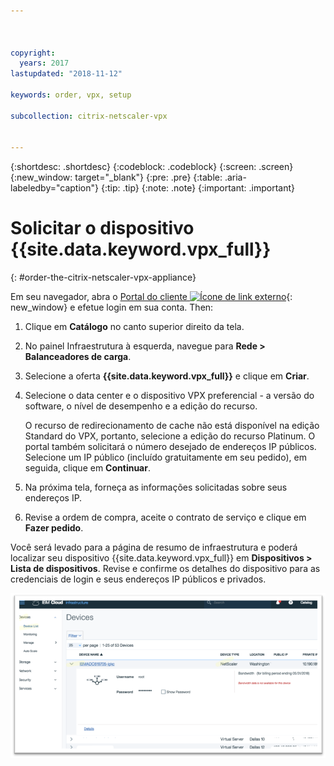 ```yaml
---



copyright:
  years: 2017
lastupdated: "2018-11-12"

keywords: order, vpx, setup

subcollection: citrix-netscaler-vpx


---
```


{:shortdesc: .shortdesc}
{:codeblock: .codeblock}
{:screen: .screen}
{:new_window: target="_blank"}
{:pre: .pre}
{:table: .aria-labeledby="caption"}
{:tip: .tip}
{:note: .note}
{:important: .important}

# Solicitar o dispositivo {{site.data.keyword.vpx_full}}
{: #order-the-citrix-netscaler-vpx-appliance}

Em seu navegador, abra o [Portal do cliente ![Ícone de link externo](../../icons/launch-glyph.svg "Ícone de link externo")](https://control.softlayer.com/){: new_window} e efetue login em sua conta. Then:

1. Clique em **Catálogo** no canto superior direito da tela.
2. No painel Infraestrutura à esquerda, navegue para **Rede > Balanceadores de carga**.
3. Selecione a oferta **{{site.data.keyword.vpx_full}}** e clique em **Criar**.
4. Selecione o data center e o dispositivo VPX preferencial - a versão do software, o nível de desempenho e a edição do recurso.

	O recurso de redirecionamento de cache não está disponível na edição Standard do VPX, portanto, selecione a edição do recurso Platinum. O portal também solicitará o número desejado de endereços IP públicos. Selecione um IP público (incluído gratuitamente em seu pedido), em seguida, clique em **Continuar**.

5. Na próxima tela, forneça as informações solicitadas sobre seus endereços IP.
6. Revise a ordem de compra, aceite o contrato de serviço e clique em **Fazer pedido**.

Você será levado para a página de resumo de infraestrutura e poderá localizar seu dispositivo {{site.data.keyword.vpx_full}} em **Dispositivos > Lista de dispositivos**. Revise e confirme os detalhes do dispositivo para as credenciais de login e seus endereços IP públicos e privados.

  <img src="images/fp3.png" alt="drawing" style="width: 600px;"/>
